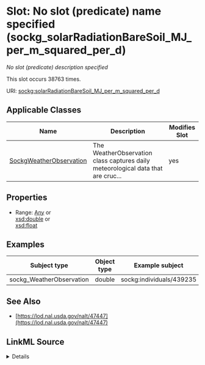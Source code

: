 

# Slot: No slot (predicate) name specified (sockg_solarRadiationBareSoil_MJ_per_m_squared_per_d)


_No slot (predicate) description specified_






This slot occurs 38763 times.


URI: [sockg:solarRadiationBareSoil_MJ_per_m_squared_per_d](https://idir.uta.edu/sockg-ontology/docs/solarRadiationBareSoil_MJ_per_m_squared_per_d)



<!-- no inheritance hierarchy -->





## Applicable Classes

| Name | Description | Modifies Slot |
| --- | --- | --- |
| [SockgWeatherObservation](../classes/SockgWeatherObservation.md) | The WeatherObservation class captures daily meteorological data that are cruc... |  yes  |







## Properties

* Range: [Any](../classes/Any.md)&nbsp;or&nbsp;<br />[xsd:double](http://www.w3.org/2001/XMLSchema#double)&nbsp;or&nbsp;<br />[xsd:float](http://www.w3.org/2001/XMLSchema#float)






## Examples

| Subject type | Object type | Example subject | Example object | Occurrences |
| --- | --- | --- | --- | --- |
| sockg_WeatherObservation | double | sockg:individuals/439235 | 7.35 | 38763 |


## See Also

* [https://lod.nal.usda.gov/nalt/47447](https://lod.nal.usda.gov/nalt/47447)



## LinkML Source

<details>

```yaml
name: sockg_solarRadiationBareSoil_MJ_per_m_squared_per_d
annotations:
  count:
    tag: count
    value: 38763
description: No slot (predicate) description specified
title: No slot (predicate) name specified
examples:
- object:
    example_object: '7.35'
    example_object_type: double
    example_predicate: sockg:solarRadiationBareSoil_MJ_per_m_squared_per_d
    example_subject: sockg:individuals/439235
    example_subject_type: sockg_WeatherObservation
from_schema: soc-kg
see_also:
- https://lod.nal.usda.gov/nalt/47447
rank: 1000
domain: sockg_WeatherObservation
slot_uri: sockg:solarRadiationBareSoil_MJ_per_m_squared_per_d
alias: sockg_solarRadiationBareSoil_MJ_per_m_squared_per_d
domain_of:
- sockg_WeatherObservation
range: Any
any_of:
- range: double
- range: float

```
</details>